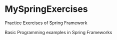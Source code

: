 # MySpringExercises
Practice Exercises of Spring Framework

Basic Programming examples in Spring Frameworks

